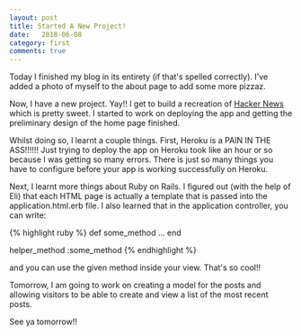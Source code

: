 ```yaml
---
layout: post
title: Started A New Project!
date:   2018-06-08
category: first
comments: true
---
```


Today I finished my blog in its entirety (if that's spelled correctly). I've added a photo of myself to the about page to add some more pizzaz. 

Now, I have a new project. Yay!! I get to build a recreation of <a href="http://news.ycombinator.com"> Hacker News</a> which is pretty sweet. I started to work on deploying the app and getting the preliminary design of the home page finished. 

Whilst doing so, I learnt a couple things. First, Heroku is a PAIN IN THE ASS!!!!!! Just trying to deploy the app on Heroku took like an hour or so because I was getting so many errors. There is just so many things you have to configure before your app is working successfully on Heroku. 

Next, I learnt more things about Ruby on Rails. I figured out (with the help of Eli) that each HTML page is actually a template that is passed into the application.html.erb file. I also learned that in the application controller, you can write:

{%  highlight ruby %}
def some_method
    ...
end

helper_method :some_method
{% endhighlight %}

and you can use the given method inside your view. That's so cool!!

Tomorrow, I am going to work on creating a model for the posts and allowing visitors to be able to create and view a list of the most recent posts. 

See ya tomorrow!!